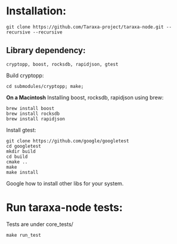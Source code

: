 # Installation:
```
git clone https://github.com/Taraxa-project/taraxa-node.git --recursive --recursive
```

## Library dependency:

```
cryptopp, boost, rocksdb, rapidjson, gtest
```

Build cryptopp:
```
cd submodules/cryptopp; make;
```

**On a Macintosh** Installing boost, rocksdb, rapidjson using brew:
```
brew install boost
brew install rocksdb
brew install rapidjson
```


Install gtest:
```
git clone https://github.com/google/googletest
cd googletest
mkdir build
cd build
cmake ..
make
make install
```

Google how to install other libs for your system.

# Run taraxa-node tests:
Tests are under core_tests/
```
make run_test
```
